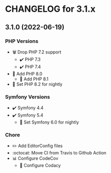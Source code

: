 # CHANGELOG for 3.1.x

## 3.1.0 (2022-06-19)

### PHP Versions

* 🗑️ Drop PHP 7.2 support
  * ✔️ PHP 7.3
  * ✔️ PHP 7.4
* 🚀 Add PHP 8.0
  * 🚀 Add PHP 8.1
* 🧪 Set PHP 8.2 for nightly

### Symfony Versions

* ✔️ Symfony 4.4
* ✔️ Symfony 5.4
  * 🧪 Set Symfony 6.0 for nightly

### Chore

* ✏️ Add EditorConfig files
* :octocat: Move CI from Travis to Github Action
* 📊 Configure CodeCov
  * 🔬 Configure Codacy
